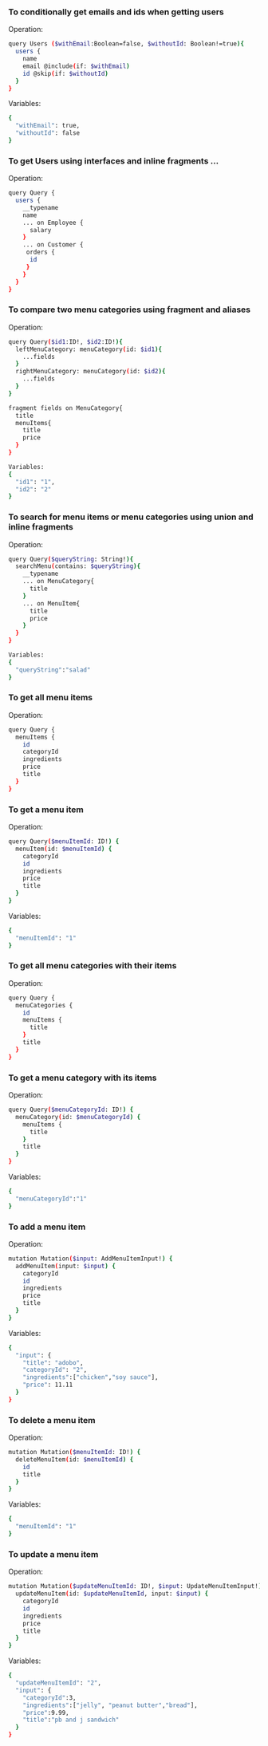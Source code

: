 ### To conditionally get emails and ids when getting users

Operation:

```bash
query Users ($withEmail:Boolean=false, $withoutId: Boolean!=true){
  users {
    name
    email @include(if: $withEmail)
    id @skip(if: $withoutId)
  }
}
```

Variables:

```bash
{
  "withEmail": true,
  "withoutId": false
}
```

### To get Users using interfaces and inline fragments ...

Operation:

```bash
query Query {
  users {
    __typename
    name
    ... on Employee {
      salary
    }
    ... on Customer {
     orders {
      id
     }
    }
  }
}
```

### To compare two menu categories using fragment and aliases

Operation:

```bash
query Query($id1:ID!, $id2:ID!){
  leftMenuCategory: menuCategory(id: $id1){
    ...fields
  }
  rightMenuCategory: menuCategory(id: $id2){
    ...fields
  }
}

fragment fields on MenuCategory{
  title
  menuItems{
    title
    price
  }
}
```

```bash
Variables:
{
  "id1": "1",
  "id2": "2"
}
```

### To search for menu items or menu categories using union and inline fragments

Operation:

```bash
query Query($queryString: String!){
  searchMenu(contains: $queryString){
    __typename
    ... on MenuCategory{
      title
    }
    ... on MenuItem{
      title
      price
    }
  }
}
```

```bash
Variables:
{
  "queryString":"salad"
}
```

### To get all menu items

Operation:

```bash
query Query {
  menuItems {
    id
    categoryId
    ingredients
    price
    title
  }
}
```

### To get a menu item

Operation:

```bash
query Query($menuItemId: ID!) {
  menuItem(id: $menuItemId) {
    categoryId
    id
    ingredients
    price
    title
  }
}
```

Variables:

```bash
{
  "menuItemId": "1"
}
```

### To get all menu categories with their items

Operation:

```bash
query Query {
  menuCategories {
    id
    menuItems {
      title
    }
    title
  }
}
```

### To get a menu category with its items

Operation:

```bash
query Query($menuCategoryId: ID!) {
  menuCategory(id: $menuCategoryId) {
    menuItems {
      title
    }
    title
  }
}
```

Variables:

```bash
{
  "menuCategoryId":"1"
}
```

### To add a menu item

Operation:

```bash
mutation Mutation($input: AddMenuItemInput!) {
  addMenuItem(input: $input) {
    categoryId
    id
    ingredients
    price
    title
  }
}
```

Variables:

```bash
{
  "input": {
    "title": "adobo",
    "categoryId": "2",
    "ingredients":["chicken","soy sauce"],
    "price": 11.11
  }
}
```

### To delete a menu item

Operation:

```bash
mutation Mutation($menuItemId: ID!) {
  deleteMenuItem(id: $menuItemId) {
    id
    title
  }
}
```

Variables:

```bash
{
  "menuItemId": "1"
}
```

### To update a menu item

Operation:

```bash
mutation Mutation($updateMenuItemId: ID!, $input: UpdateMenuItemInput!) {
  updateMenuItem(id: $updateMenuItemId, input: $input) {
    categoryId
    id
    ingredients
    price
    title
  }
}
```

Variables:

```bash
{
  "updateMenuItemId": "2",
  "input": {
    "categoryId":3,
    "ingredients":["jelly", "peanut butter","bread"],
    "price":9.99,
    "title":"pb and j sandwich"
  }
}
```
